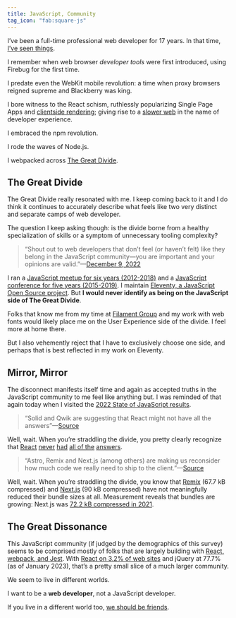 ```yaml
---
title: JavaScript, Community
tag_icon: "fab:square-js"
---
```

I’ve been a full-time professional web developer for 17 years. In that time, [I’ve seen things](https://www.zachleat.com/twitter/923571836062982144/).

I remember when web browser _developer tools_ were first introduced, using Firebug for the first time.

I predate even the WebKit mobile revolution: a time when proxy browsers reigned supreme and Blackberry was king.

I bore witness to the React schism, ruthlessly popularizing Single Page Apps and [clientside rendering](https://www.zachleat.com/twitter/1341117427845914630/); giving rise to a [slower web](https://infrequently.org/series/performance-inequality/) in the name of developer experience.

I embraced the npm revolution.

I rode the waves of Node.js.

I webpacked across [The Great Divide](https://css-tricks.com/the-great-divide/).

## The Great Divide

The Great Divide really resonated with me. I keep coming back to it and I do think it continues to accurately describe what feels like two very distinct and separate camps of web developer.

The question I keep asking though: is the divide borne from a healthy specialization of skills or a symptom of unnecessary tooling complexity?

> “Shout out to web developers that don’t feel (or haven’t felt) like they belong in the JavaScript community—you are important and your opinions are valid.”—[December 9, 2022](https://fediverse.zachleat.com/@zachleat/109485131532513078)

I ran a [JavaScript meetup for six years (2012-2018)](https://www.zachleat.com/web/passing-the-nebraskajs-baton/) and a [JavaScript conference for five years (2015-2019)](https://www.zachleat.com/web/nejsconf/final/). I maintain [Eleventy, a JavaScript Open Source project](https://www.11ty.dev/). But **I would never identify as being on the JavaScript side of The Great Divide**.

Folks that know me from my time at [Filament Group](https://www.filamentgroup.com/) and my work with web fonts would likely place me on the User Experience side of the divide. I feel more at home there.

But I also vehemently reject that I have to exclusively choose one side, and perhaps that is best reflected in my work on Eleventy.

## Mirror, Mirror

The disconnect manifests itself time and again as accepted truths in the JavaScript community to me feel like anything but. I was reminded of that again today when I visited the [2022 State of JavaScript results](https://2022.stateofjs.com/).

> “Solid and Qwik are suggesting that React might not have all the answers”—[Source](https://2022.stateofjs.com/en-US/)

Well, wait. When you’re straddling the divide, you pretty clearly recognize that [React](https://webcomponents.dev/blog/all-the-ways-to-make-a-web-component/#bundle-size) [never](https://timkadlec.com/remembers/2020-04-21-the-cost-of-javascript-frameworks/) [had](https://dev.to/this-is-learning/javascript-framework-todomvc-size-comparison-504f) [all of the](https://aerotwist.com/blog/when-everything-is-important-nothing-is/) [answers](https://www.filamentgroup.com/lab/mv-initial-load-times.html).

> “Astro, Remix and Next.js (among others) are making us reconsider how much code we really need to ship to the client.”—[Source](https://2022.stateofjs.com/en-US/)

Well, wait. When you’re straddling the divide, you know that [Remix](https://www.zachleat.com/twitter/1534588439580090368/) (67.7 kB compressed) and [Next.js](https://www.zachleat.com/twitter/1584995586918731776/) (90 kB compressed) have not meaningfully reduced their bundle sizes at all. Measurement reveals that bundles are growing: Next.js was [72.2 kB compressed in 2021](https://www.zachleat.com/twitter/1468419834501337088).

## The Great Dissonance

This JavaScript community (if judged by the demographics of this survey) seems to be comprised mostly of folks that are largely building with [React, webpack, and Jest](https://2022.stateofjs.com/en-US/libraries/#scatterplot_overview). With [React on 3.2% of web sites](https://w3techs.com/technologies/comparison/js-jquery,js-react) and jQuery at 77.7% (as of January 2023), that’s a pretty small slice of a much larger community.

We seem to live in different worlds.

I want to be a **web developer**, not a JavaScript developer.

If you live in a different world too, [we should be friends](https://zachleat.com/@zachleat).
